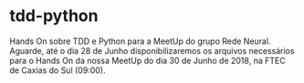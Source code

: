# tdd-python
Hands On sobre TDD e Python para a MeetUp do grupo Rede Neural.
Aguarde, até o dia 28 de Junho disponibilizaremos os arquivos necessários para o Hands On da nossa MeetUp do dia 30 de Junho de 2018, na FTEC de Caxias do Sul (09:00).
